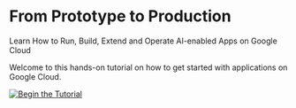 # From Prototype to Production

Learn How to Run, Build, Extend and Operate AI-enabled Apps on Google Cloud

Welcome to this hands-on tutorial on how to get started with applications on
Google Cloud.

[![Begin the Tutorial](.journey/journey.svg)](https://shell.cloud.google.com/cloudshell/editor?cloudshell_git_repo=https://github.com/NucleusEngineering/serverless.git&cloudshell_tutorial=.journey/tutorial.neos.md&show=ide&cloudshell_workspace=)
